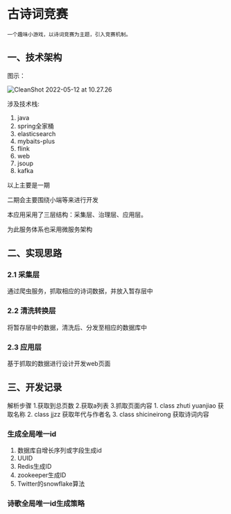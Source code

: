 # 古诗词竞赛

```
一个趣味小游戏，以诗词竞赛为主题，引入竞赛机制。
```



## 一、技术架构

图示：

![CleanShot 2022-05-12 at 10.27.26](http://img.wqkenqing.rentypora_img/CleanShot%202022-05-12%20at%2010.27.26.png)

涉及技术栈:

1. java
2. spring全家桶
3. elasticsearch
4. mybaits-plus
5. flink
6. web
7. jsoup
8. kafka

以上主要是一期

二期会主要围绕小端等来进行开发

本应用采用了三层结构：采集层、治理层、应用层。

为此服务体系也采用微服务架构

## 二、实现思路

### 2.1 采集层

通过爬虫服务，抓取相应的诗词数据，并放入暂存层中

### 2.2 清洗转换层

将暂存层中的数据，清洗后、分发至相应的数据库中

### 2.3 应用层

基于抓取的数据进行设计开发web页面

## 三、开发记录

解析步骤
1.获取到总页数
2.获取a列表
3.抓取页面内容
	1. class zhuti yuanjiao 获取名称
	2. class jjzz 获取年代与作者名
	3. class shicineirong 获取诗词内容


### 生成全局唯一id

1. 数据库自增长序列或字段生成id
2. UUID
3. Redis生成ID
4. zookeeper生成ID
5. Twitter的snowflake算法

### 诗歌全局唯一id生成策略



  